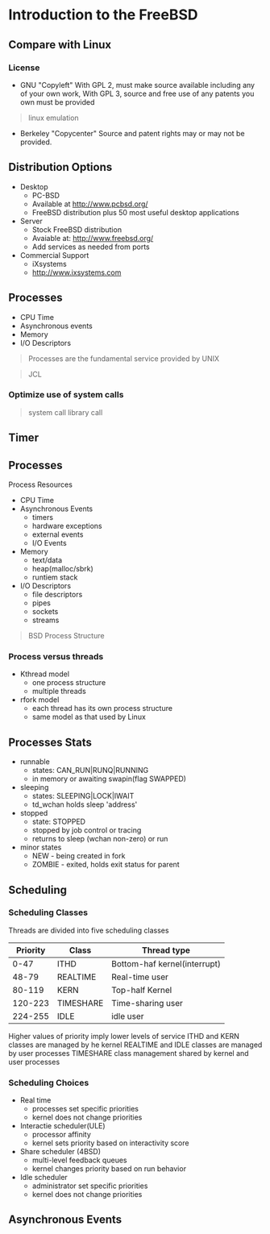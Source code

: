 # Introduction to the FreeBSD 
## Compare with Linux

### License

+ GNU "Copyleft"
  With GPL 2, must make source available including any of your own work, With GPL 3, source and free use of any patents you own must be provided

> linux  emulation
+ Berkeley "Copycenter"
  Source and patent rights may or may not be provided.

## Distribution Options

+ Desktop 
  + PC-BSD
  + Available at http://www.pcbsd.org/
  + FreeBSD distribution plus 50 most useful desktop applications
+ Server
  + Stock FreeBSD distribution
  + Avaiable at: http://www.freebsd.org/
  + Add services as needed from ports
+ Commercial Support
  + iXsystems
  + http://www.ixsystems.com


## Processes

+ CPU Time
+ Asynchronous events
+ Memory
+ I/O Descriptors

> Processes are the fundamental service provided by UNIX

> JCL

### Optimize use of system calls

> system call
> library call

## Timer

## Processes


Process Resources

+ CPU Time
+ Asynchronous Events
  + timers
  + hardware exceptions
  + external events
  + I/O Events
+ Memory
  + text/data
  + heap(malloc/sbrk)
  + runtiem stack
+ I/O Descriptors
  + file descriptors
  + pipes
  + sockets
  + streams


> BSD Process Structure

### Process versus threads

+ Kthread model
  + one process structure
  + multiple threads
+ rfork model
  + each thread has its own process structure
  + same model as that used by Linux

## Processes Stats

+ runnable
  + states: CAN_RUN|RUNQ|RUNNING
  + in memory or awaiting swapin(flag SWAPPED)
+ sleeping
  + states: SLEEPING|LOCK|IWAIT
  + td_wchan holds sleep 'address'
+ stopped
  + state: STOPPED
  + stopped by job control or tracing
  + returns to sleep (wchan non-zero) or run
+ minor states
  + NEW - being created in fork
  + ZOMBIE - exited, holds exit status for parent


## Scheduling

### Scheduling Classes


Threads are divided into five scheduling classes


Priority | Class | Thread type 
---------| ------| -----------
0-47     | ITHD  | Bottom-haf kernel(interrupt)
48-79    | REALTIME | Real-time user
80-119   | KERN  | Top-half Kernel
120-223  | TIMESHARE | Time-sharing user
224-255  | IDLE   | idle user


Higher values of priority imply lower levels of service
ITHD and KERN classes are managed by he kernel
REALTIME and IDLE classes are managed by user processes
TIMESHARE class management shared by kernel and user processes


### Scheduling Choices

+ Real time
  + processes set specific priorities
  + kernel does not change priorities
+ Interactie scheduler(ULE)
  + processor affinity
  + kernel sets priority based on interactivity score
+ Share scheduler (4BSD)
  + multi-level feedback queues
  + kernel changes priority based on run behavior
+ Idle scheduler
  + administrator set specific priorities
  + kernel does not change priorities



## Asynchronous Events


